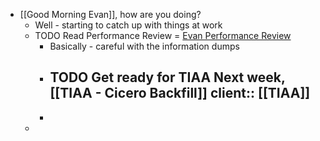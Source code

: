 - [[Good Morning Evan]], how are you doing?
	- Well - starting to catch up with things at work
	- TODO Read Performance Review = [Evan Performance Review](https://rangle.slack.com/archives/DJ2J7S4KV/p1659961800310349)
		- Basically - careful with the information dumps
		- TODO Get ready for TIAA Next week, [[TIAA - Cicero Backfill]]
		  client:: [[TIAA]]
			-
		-
	-